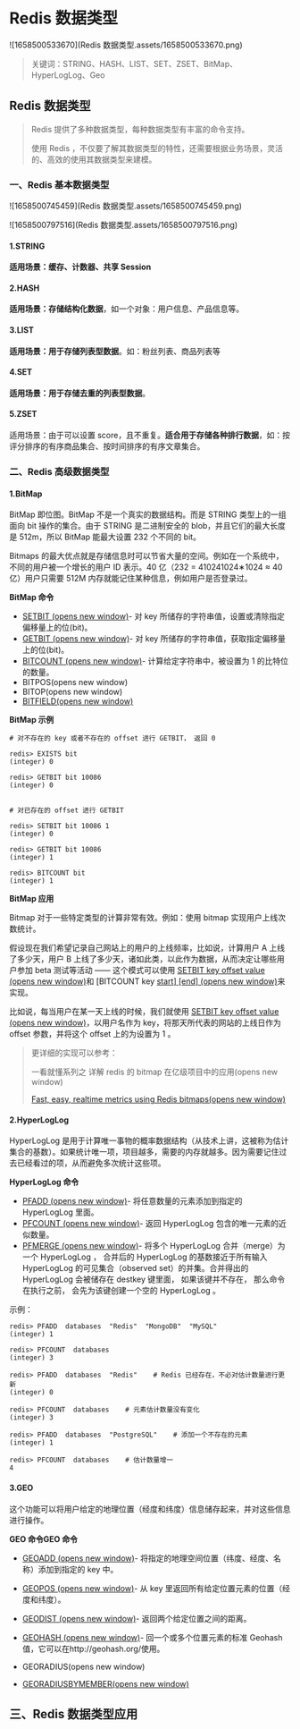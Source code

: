 # Redis 数据类型

![1658500533670](Redis 数据类型.assets/1658500533670.png)

> 关键词：STRING、HASH、LIST、SET、ZSET、BitMap、HyperLogLog、Geo

## **Redis 数据类型**

> Redis 提供了多种数据类型，每种数据类型有丰富的命令支持。
>
> 使用 Redis ，不仅要了解其数据类型的特性，还需要根据业务场景，灵活的、高效的使用其数据类型来建模。 



### 一、Redis 基本数据类型



![1658500745459](Redis 数据类型.assets/1658500745459.png)

![1658500797516](Redis 数据类型.assets/1658500797516.png)

#### 1.STRING

**适用场景：缓存、计数器、共享 Session**



#### 2.HASH

**适用场景：存储结构化数据**，如一个对象：用户信息、产品信息等。



#### 3.LIST

**适用场景：用于存储列表型数据**。如：粉丝列表、商品列表等



#### 4.SET 

**适用场景：用于存储去重的列表型数据**。



#### 5.ZSET

适用场景：由于可以设置 score，且不重复。**适合用于存储各种排行数据**，如：按评分排序的有序商品集合、按时间排序的有序文章集合。





###   二、Redis 高级数据类型



#### 1.BitMap

BitMap 即位图。BitMap 不是一个真实的数据结构。而是 STRING 类型上的一组面向 bit 操作的集合。由于 STRING 是二进制安全的 blob，并且它们的最大长度是 512m，所以 BitMap 能最大设置 232 个不同的 bit。 

Bitmaps 的最大优点就是存储信息时可以节省大量的空间。例如在一个系统中，不同的用户被一个增长的用户 ID 表示。40 亿（232 = 410241024∗1024 ≈ 40 亿）用户只需要 512M 内存就能记住某种信息，例如用户是否登录过。

**BitMap 命令**

- [SETBIT (opens new window)](http://redisdoc.com/bitmap/setbit.html)- 对 key 所储存的字符串值，设置或清除指定偏移量上的位(bit)。
- [GETBIT (opens new window)](http://redisdoc.com/bitmap/getbit.html)- 对 key 所储存的字符串值，获取指定偏移量上的位(bit)。
- [BITCOUNT (opens new window)](http://redisdoc.com/bitmap/bitcount.html)- 计算给定字符串中，被设置为 1 的比特位的数量。
- BITPOS(opens new window)
- BITOP(opens new window)
- [BITFIELD(opens new window)](http://redisdoc.com/bitmap/bitfield.html)

**BitMap 示例**

```
# 对不存在的 key 或者不存在的 offset 进行 GETBIT， 返回 0

redis> EXISTS bit
(integer) 0

redis> GETBIT bit 10086
(integer) 0


# 对已存在的 offset 进行 GETBIT

redis> SETBIT bit 10086 1
(integer) 0

redis> GETBIT bit 10086
(integer) 1

redis> BITCOUNT bit
(integer) 1
```

**BitMap 应用** 

Bitmap 对于一些特定类型的计算非常有效。例如：使用 bitmap 实现用户上线次数统计。

假设现在我们希望记录自己网站上的用户的上线频率，比如说，计算用户 A 上线了多少天，用户 B 上线了多少天，诸如此类，以此作为数据，从而决定让哪些用户参加 beta 测试等活动 —— 这个模式可以使用 [SETBIT key offset value (opens new window)](http://redisdoc.com/bitmap/setbit.html#setbit)和 [BITCOUNT key [start\] [end] (opens new window)](http://redisdoc.com/bitmap/bitcount.html#bitcount)来实现。

比如说，每当用户在某一天上线的时候，我们就使用 [SETBIT key offset value (opens new window)](http://redisdoc.com/bitmap/setbit.html#setbit)，以用户名作为 key，将那天所代表的网站的上线日作为 offset 参数，并将这个 offset 上的为设置为 1 。

> 更详细的实现可以参考：
>
> 一看就懂系列之 详解 redis 的 bitmap 在亿级项目中的应用(opens new window)
>
> [
> Fast, easy, realtime metrics using Redis bitmaps(opens new window)](http://blog.getspool.com/2011/11/29/fast-easy-realtime-metrics-using-redis-bitmaps/) 



#### 2.HyperLogLog  

HyperLogLog 是用于计算唯一事物的概率数据结构（从技术上讲，这被称为估计集合的基数）。如果统计唯一项，项目越多，需要的内存就越多。因为需要记住过去已经看过的项，从而避免多次统计这些项。



**HyperLogLog 命令**

- [PFADD (opens new window)](http://redisdoc.com/hyperloglog/pfadd.html)- 将任意数量的元素添加到指定的 HyperLogLog 里面。
- [PFCOUNT (opens new window)](http://redisdoc.com/hyperloglog/pfcount.html)- 返回 HyperLogLog 包含的唯一元素的近似数量。
- [PFMERGE (opens new window)](http://redisdoc.com/hyperloglog/pfmerge.html)- 将多个 HyperLogLog 合并（merge）为一个 HyperLogLog ， 合并后的 HyperLogLog 的基数接近于所有输入 HyperLogLog 的可见集合（observed set）的并集。合并得出的 HyperLogLog 会被储存在 destkey 键里面， 如果该键并不存在， 那么命令在执行之前， 会先为该键创建一个空的 HyperLogLog 。

示例：

```
redis> PFADD  databases  "Redis"  "MongoDB"  "MySQL"
(integer) 1

redis> PFCOUNT  databases
(integer) 3

redis> PFADD  databases  "Redis"    # Redis 已经存在，不必对估计数量进行更新
(integer) 0

redis> PFCOUNT  databases    # 元素估计数量没有变化
(integer) 3

redis> PFADD  databases  "PostgreSQL"    # 添加一个不存在的元素
(integer) 1

redis> PFCOUNT  databases    # 估计数量增一
4
```



#### 3.GEO

这个功能可以将用户给定的地理位置（经度和纬度）信息储存起来，并对这些信息进行操作。

**GEO 命令GEO 命令**

- [GEOADD (opens new window)](http://redisdoc.com/geo/geoadd.html)- 将指定的地理空间位置（纬度、经度、名称）添加到指定的 key 中。

- [GEOPOS (opens new window)](http://redisdoc.com/geo/geopos.html)- 从 key 里返回所有给定位置元素的位置（经度和纬度）。

- [GEODIST (opens new window)](http://redisdoc.com/geo/geodist.html)- 返回两个给定位置之间的距离。 

- [GEOHASH (opens new window)](http://redisdoc.com/geo/geohash.html)- 回一个或多个位置元素的标准 Geohash 值，它可以在http://geohash.org/使用。

-  GEORADIUS(opens new window)

- [GEORADIUSBYMEMBER(opens new window)](http://redisdoc.com/geo/georadiusbymember.html)

  

## 三、Redis 数据类型应用